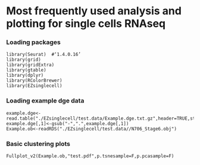 # Most frequently used analysis and plotting for single cells RNAseq

### Loading packages
```
library(Seurat)  #‘1.4.0.16’
library(grid)
library(gridExtra)
library(gtable)
library(dplyr)
library(RColorBrewer)
library(EZsinglecell)
```

### Loading example dge data
```
example.dge<-read.table("./EZsinglecell/test.data/Example.dge.txt.gz",header=TRUE,stringsAsFactors=FALSE)
example.dge[,1]<-gsub("-",".",example.dge[,1])
Example.ob<-readRDS("./EZsinglecell/test.data//N706_Stage6.obj")
```

### Basic clustering plots
```
Fullplot_v2(Example.ob,"test.pdf",p.tsnesample=F,p.pcasample=F)
```
